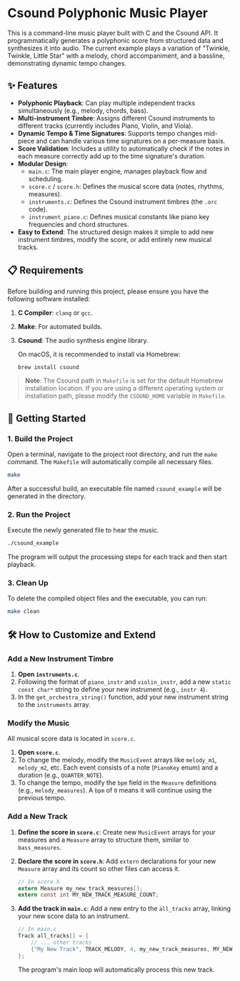 # Csound Polyphonic Music Player

This is a command-line music player built with C and the Csound API. It programmatically generates a polyphonic score from structured data and synthesizes it into audio. The current example plays a variation of "Twinkle, Twinkle, Little Star" with a melody, chord accompaniment, and a bassline, demonstrating dynamic tempo changes.

## ✨ Features

- **Polyphonic Playback**: Can play multiple independent tracks simultaneously (e.g., melody, chords, bass).
- **Multi-instrument Timbre**: Assigns different Csound instruments to different tracks (currently includes Piano, Violin, and Viola).
- **Dynamic Tempo & Time Signatures**: Supports tempo changes mid-piece and can handle various time signatures on a per-measure basis.
- **Score Validation**: Includes a utility to automatically check if the notes in each measure correctly add up to the time signature's duration.
- **Modular Design**:
  - `main.c`: The main player engine, manages playback flow and scheduling.
  - `score.c` / `score.h`: Defines the musical score data (notes, rhythms, measures).
  - `instruments.c`: Defines the Csound instrument timbres (the `.orc` code).
  - `instrument_piano.c`: Defines musical constants like piano key frequencies and chord structures.
- **Easy to Extend**: The structured design makes it simple to add new instrument timbres, modify the score, or add entirely new musical tracks.

## 📋 Requirements

Before building and running this project, please ensure you have the following software installed:

1.  **C Compiler**: `clang` or `gcc`.
2.  **Make**: For automated builds.
3.  **Csound**: The audio synthesis engine library.

    On macOS, it is recommended to install via Homebrew:
    ```bash
    brew install csound
    ```

> **Note**: The Csound path in `Makefile` is set for the default Homebrew installation location. If you are using a different operating system or installation path, please modify the `CSOUND_HOME` variable in `Makefile`.

## 🚀 Getting Started

### 1. Build the Project

Open a terminal, navigate to the project root directory, and run the `make` command. The `Makefile` will automatically compile all necessary files.

```bash
make
```

After a successful build, an executable file named `csound_example` will be generated in the directory.

### 2. Run the Project

Execute the newly generated file to hear the music.

```bash
./csound_example
```

The program will output the processing steps for each track and then start playback.

### 3. Clean Up

To delete the compiled object files and the executable, you can run:

```bash
make clean
```

## 🛠️ How to Customize and Extend

### Add a New Instrument Timbre

1.  **Open `instruments.c`**.
2.  Following the format of `piano_instr` and `violin_instr`, add a new `static const char*` string to define your new instrument (e.g., `instr 4`).
3.  In the `get_orchestra_string()` function, add your new instrument string to the `instruments` array.

### Modify the Music

All musical score data is located in `score.c`.

1.  **Open `score.c`**.
2.  To change the melody, modify the `MusicEvent` arrays like `melody_m1`, `melody_m2`, etc. Each event consists of a note (`PianoKey` enum) and a duration (e.g., `QUARTER_NOTE`).
3.  To change the tempo, modify the `bpm` field in the `Measure` definitions (e.g., `melody_measures`). A `bpm` of `0` means it will continue using the previous tempo.

### Add a New Track

1.  **Define the score in `score.c`**: Create new `MusicEvent` arrays for your measures and a `Measure` array to structure them, similar to `bass_measures`.
2.  **Declare the score in `score.h`**: Add `extern` declarations for your new `Measure` array and its count so other files can access it.
    ```c
    // In score.h
    extern Measure my_new_track_measures[];
    extern const int MY_NEW_TRACK_MEASURE_COUNT;
    ```
3.  **Add the track in `main.c`**: Add a new entry to the `all_tracks` array, linking your new score data to an instrument.

    ```c
    // In main.c
    Track all_tracks[] = {
        // ... other tracks
        {"My New Track", TRACK_MELODY, 4, my_new_track_measures, MY_NEW_TRACK_MEASURE_COUNT} // Assuming usage of instr 4
    };
    ```

    The program's main loop will automatically process this new track.
